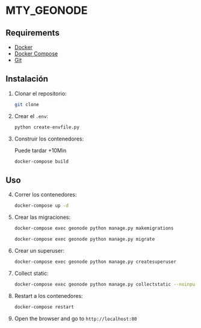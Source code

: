 # MTY_GEONODE

## Requirements

- [Docker](https://docs.docker.com/install/)
- [Docker Compose](https://docs.docker.com/compose/install/)
- [Git](https://git-scm.com/book/en/v2/Getting-Started-Installing-Git)

## Instalación

1. Clonar el repositorio:

    ```bash
    git clone
    ```

2. Crear el `.env`:

    ```bash
    python create-envfile.py
    ```

3. Construir los contenedores:

    Puede tardar +10Min

    ```bash
    docker-compose build
    ```

## Uso

4. Correr los contenedores:

    ```bash
    docker-compose up -d
    ```

5. Crear las migraciones:

    ```bash
    docker-compose exec geonode python manage.py makemigrations
    ```

    ```bash
    docker-compose exec geonode python manage.py migrate
    ```

6. Crear un superuser:

    ```bash
    docker-compose exec geonode python manage.py createsuperuser
    ```

7. Collect static:

    ```bash
    docker-compose exec geonode python manage.py collectstatic --noinput
    ```

8. Restart a los contenedores:

    ```bash
    docker-compose restart
    ```

9. Open the browser and go to `http://localhost:80`